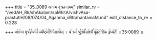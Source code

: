 +++
title = "35_0089 अगन्म वृत्रहन्तमम्"
similar_rv = "/vedAH_Rk/shAkalam/saMhitA/vishvAsa-prastutiH/08/074/04_Aganma_vRtrahantamaM.md"
edit_distance_to_rv = 0.228

+++
अ꣡ग꣢न्म वृत्र꣣ह꣡न्त꣢मं꣣ ज्ये꣡ष्ठ꣢म꣣ग्नि꣡मान꣢꣯वम् । य꣡ स्म꣢ श्रु꣣त꣡र्व꣢न्ना꣣र्क्ष्ये꣢ बृ꣣ह꣡द꣢नीक इ꣣ध्य꣡ते꣢ ॥ 35:0089 ॥

<div class="js_include " url="/vedAH_Rk/shAkalam/saMhitA/vishvAsa-prastutiH/08/074/04_Aganma_vRtrahantamaM.md"  newLevelForH1="2" title="विश्वास-शाकल-प्रस्तुतिः"  > </div>